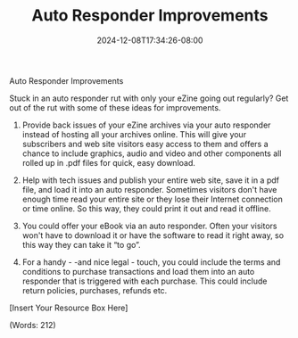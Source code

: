 ﻿---
title: "Auto Responder Improvements"
date: 2024-12-08T17:34:26-08:00
description: "Auto Responders Tips for Web Success"
featured_image: "/images/Auto Responders.jpg"
tags: ["Auto Responders"]
---

Auto Responder Improvements


Stuck in an auto responder rut with only your eZine going out regularly? Get out of the rut with some of these ideas for improvements.

1. Provide back issues of your eZine archives via your auto responder instead of hosting all your archives online. This will give your subscribers and web site visitors easy access to them and offers a chance to include graphics, audio and video and other components all rolled up in .pdf files for quick, easy download.

2. Help with tech issues and publish your entire web site, save it in a pdf file, and load it into an auto responder. Sometimes visitors don't have enough time read your entire site or they lose their Internet connection or time online. So this way, they could print it out and read it offline.

3. You could offer your eBook via an auto responder. Often your visitors won't have to download it or have the software to read it right away, so this way they can take it “to go”.

4. For a handy - -and nice legal - touch, you could include the terms and conditions to purchase transactions and load them into an auto responder that is triggered with each purchase. This could include return policies, purchases, refunds etc.


[Insert Your Resource Box Here]

(Words: 212)


